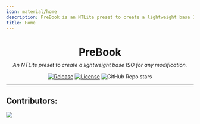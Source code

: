 ```yaml
---
icon: material/home
description: PreBook is an NTLite preset to create a lightweight base ISO for any modification
title: Home
---
```


<style>
.md-sidebar--primary {
  visibility: hidden;
}
</style>

<div align="center">
<h1 style="margin-bottom:0.35em;">PreBook</h1>
<em>An NTLite preset to create a lightweight base ISO for any modification.</em>
</div>

<div style="text-align:center;" markdown>

[![Release](https://img.shields.io/github/v/release/ast3risk-ops/prebook?sort=semver&style=flat-square&cacheSeconds=3600)](https://github.com/ast3risk-ops/prebook/releases/latest)
[![License](https://img.shields.io/github/license/ast3risk-ops/prebook?style=flat-square&cacheSeconds=86400)](https://github.com/ast3risk-ops/prebook/blob/main/LICENSE)
![GitHub Repo stars](https://img.shields.io/github/stars/ast3risk-ops/prebook?style=flat-square&cacheSeconds=86400)

</div>

----------------------------------------------------------------


## Contributors:

<a href="https://github.com/ast3risk-ops/prebook/graphs/contributors">
  <img src="https://contrib.rocks/image?repo=ast3risk-ops/prebook" />
</a>